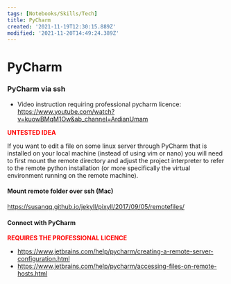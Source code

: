 ```yaml
---
tags: [Notebooks/Skills/Tech]
title: PyCharm
created: '2021-11-19T12:30:15.889Z'
modified: '2021-11-20T14:49:24.389Z'
---
```


# PyCharm

### PyCharm via ssh

- Video instruction requiring professional pycharm licence: https://www.youtube.com/watch?v=kuowBMqM1Ow&ab_channel=ArdianUmam

<span style="color:red">**UNTESTED IDEA**</span>

If you want to edit a file on some linux server through PyCharm that is installed on your local machine (instead of using vim or nano) you will need to first mount the remote directory and adjust the project interpreter to refer to the remote python installation (or more specifically the virtual environment running on the remote machine).

#### Mount remote folder over ssh (Mac)
https://susanqq.github.io/jekyll/pixyll/2017/09/05/remotefiles/

#### Connect with PyCharm

<span style="color:red">**REQUIRES THE PROFESSIONAL LICENCE**</span>

- https://www.jetbrains.com/help/pycharm/creating-a-remote-server-configuration.html 
- https://www.jetbrains.com/help/pycharm/accessing-files-on-remote-hosts.html
